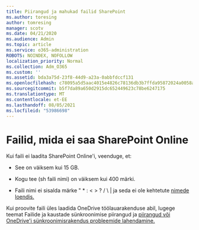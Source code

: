 ```yaml
---
title: Piirangud ja mahukad failid SharePoint
ms.author: toresing
author: tomresing
manager: scotv
ms.date: 04/21/2020
ms.audience: Admin
ms.topic: article
ms.service: o365-administration
ROBOTS: NOINDEX, NOFOLLOW
localization_priority: Normal
ms.collection: Adm_O365
ms.custom: ''
ms.assetid: bda3a75d-23f8-44d9-a23a-0abbfdccf131
ms.openlocfilehash: c78095a5d5aac4015e4826c78136db3b7ffda95872024a0058a7e8f8b2ccef4b
ms.sourcegitcommit: b5f7da89a650d2915dc652449623c78be6247175
ms.translationtype: MT
ms.contentlocale: et-EE
ms.lasthandoff: 08/05/2021
ms.locfileid: "53986698"
---
```

# <a name="files-that-cant-be-uploaded-to-sharepoint-online"></a>Failid, mida ei saa SharePoint Online

Kui faili ei laadita SharePoint Online'i, veenduge, et:
  
- See on väiksem kui 15 GB.
    
- Kogu tee (sh faili nimi) on väiksem kui 400 märki.
    
- Faili nimi ei sisalda märke " \* : \< \> ? / \ | ja seda ei ole kehtetute [nimede loendis.](https://go.microsoft.com/fwlink/?linkid=866430)
    
Kui proovite faili üles laadida OneDrive töölauarakenduse abil, lugege [](https://go.microsoft.com/fwlink/p/?LinkID=717734) teemat Failide ja kaustade sünkroonimise piirangud ja [piirangud või OneDrive'i sünkroonimisrakendus probleemide lahendamine.](https://go.microsoft.com/fwlink/?linkid=866431)
  

